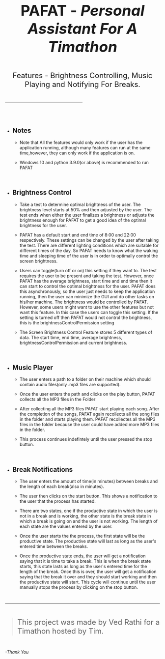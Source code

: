 <!-- markdownlint-disable-file -->

<!-- PAFAT -->
<center>

# <font size="7"> **PAFAT** - *Personal Assistant For A Timathon* </font>

<br />


<font size="5"> Features - Brightness Controlling, Music Playing and Notifying For Breaks. </font>

</center>

<br>

<hr width = 50% >

<br>
<br>

* ## Notes 


    * Note that All the features would only work if the user has the application running, although many features can run at the same time,however, they can only work if the application is on.

    * Windows 10 and python 3.9.0(or above) is recommended to run PAFAT

<br>

* ## Brightness Control

    * Take a test to determine optimal brightness of the user. The brightness level starts at 50% and then adjusted by the user. The test ends when either the user finalizes a brightness or adjusts the brightness enough for PAFAT to get a good idea of the optimal brightness for the user.

    * PAFAT has a default start and end time of 8:00 and 22:00 respectively. These settings can be changed by the user after taking the test. There are different lighting conditions which are suitable for different times of the day. So PAFAT needs to know what the waking time and sleeping time of the user is in order to optimally control the screen brightness. 

    * Users can toggle(turn off or on) this setting if they want to. The test requires the user to be present and taking the test. However, once PAFAT has the average brightness, start time and end time then it can start to control the optimal brightness for the user. PAFAT does this asynchronously, so the user just needs to keep the application running, then the user can minimize the GUI and do other tasks on his/her machine. The brightness would be controlled by PAFAT. However, some users might want to use the other features but not want this feature. In this case the users can toggle this setting. If the setting is turned off then PAFAT would not control the brightness, this is the brightnessControlPermission setting

    * The Screen Brightness Control Feature stores 5 different types of data. The start time, end time, average brightness, brightnessControlPermission and current brightness. 

<br>

* ## Music Player

    * The user enters a path to a folder on their machine which should contain audio files(only .mp3 files are supported). 

    * Once the user enters the path and clicks on the play button, PAFAT collects all the MP3 files in the Folder

    * After collecting all the MP3 files PAFAT start playing each song. After the completion of the songs, PAFAT again recollects all the song files in the folder and starts playing them. PAFAT recollectes all the MP3 files in the folder because the user could have added more MP3 files in the folder. 

    * This process continues indefintely until the user pressed the stop button. 

<br>

* ## Break Notifications

    * The user enters the amount of time(in minutes) between breaks and the length of each break(also in minutes).

    * The user then clicks on the start button. This shows a notification to the user that the process has started.

    * There are two states, one if the productive state in which the user is not in a break and is working, the other state is the break state in which a break is going on and the user is not working. The length of each state are the values entered by the user.

    * Once the user starts the the process, the first state will be the productive state. The productive state will last as long as the user's entered time between the breaks. 

    * Once the productive state ends, the user will get a notification saying that it is time to take a break. This is when the break state starts, this state lasts as long as the user's entered time for the length of the break. Once this is over, the user will get a notification saying that the break it over and they should start working and then the productive state will start. This cycle will continue until the user manually stops the process by clicking on the stop button.

<br>
<hr>
<br>

> <font size = "5"> This project was made by Ved Rathi for a Timathon hosted by Tim. </font>

<br>

*-Thank You*

